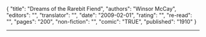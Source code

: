 {
"title": "Dreams of the Rarebit Fiend",
"authors": "Winsor McCay",
"editors": "",
"translator": "",
"date": "2009-02-01",
"rating": "",
"re-read": "",
"pages": "200",
"non-fiction": "",
"comic": "TRUE",
"published": "1910"
}

---
